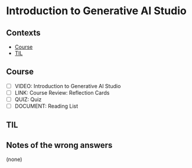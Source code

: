 # Introduction to Generative AI Studio

## Contexts

* [Course](#course)
* [TIL](#til)

## Course

* [ ] VIDEO: Introduction to Generative AI Studio
* [ ] LINK: Course Review: Reflection Cards
* [ ] QUIZ: Quiz
* [ ] DOCUMENT: Reading List

## TIL

## Notes of the wrong answers

(none)
